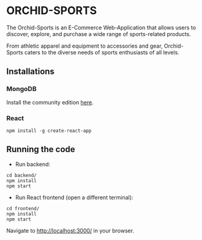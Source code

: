 # ORCHID-SPORTS

The Orchid-Sports is an E-Commerce Web-Application that allows users to discover, explore, and purchase a wide range of sports-related
products.

From athletic apparel and equipment to accessories and gear, Orchid-Sports caters to the diverse needs of sports enthusiasts of all levels.


## Installations


### MongoDB

Install the community edition [here](https://docs.mongodb.com/manual/installation/#mongodb-community-edition-installation-tutorials).


### React

```
npm install -g create-react-app
```


## Running the code

* Run backend:
```
cd backend/
npm install
npm start
```

* Run React frontend (open a different terminal):
```
cd frontend/
npm install
npm start
```


Navigate to [http://localhost:3000/](http://localhost:3000/) in your browser.